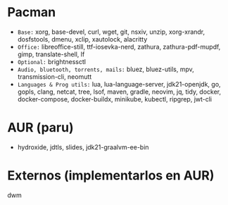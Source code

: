 # Pacman
- `Base:` xorg, base-devel, curl, wget, git, nsxiv, unzip, xorg-xrandr, dosfstools, dmenu, xclip, xautolock, alacritty
- `Office:` libreoffice-still, ttf-iosevka-nerd, zathura, zathura-pdf-mupdf, gimp, translate-shell, lf
- `Optional:` brightnessctl
- `Audio, bluetooth, torrents, mails:` bluez, bluez-utils, mpv, transmission-cli, neomutt
- `Languages & Prog utils:` lua, lua-language-server, jdk21-openjdk, go, gopls, clang, netcat, tree, lsof, maven, gradle, neovim, jq, tidy, docker, docker-compose, docker-buildx, minikube, kubectl, ripgrep, jwt-cli

# AUR (paru)
- hydroxide, jdtls, slides, jdk21-graalvm-ee-bin

# Externos (implementarlos en AUR)
dwm

